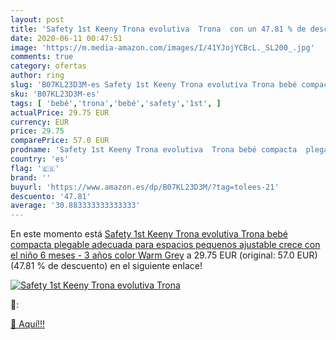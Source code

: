 ```yaml
---
layout: post
title: 'Safety 1st Keeny Trona evolutiva  Trona  con un 47.81 % de descuento'
date: 2020-06-11 00:47:51
image: 'https://m.media-amazon.com/images/I/41YJojYCBcL._SL200_.jpg'
comments: true
category: ofertas
author: ring
slug: 'B07KL23D3M-es Safety 1st Keeny Trona evolutiva Trona bebé compacta...'
sku: 'B07KL23D3M-es'
tags: [ 'bebé','trona','bebé','safety','1st', ]
actualPrice: 29.75 EUR
currency: EUR
price: 29.75
comparePrice: 57.0 EUR
prodname: 'Safety 1st Keeny Trona evolutiva  Trona bebé compacta  plegable adecuada para espacios pequenos  ajustable crece con el niño  6 meses - 3 años  color Warm Grey'
country: 'es'
flag: '🇪🇸'
brand: ''
buyurl: 'https://www.amazon.es/dp/B07KL23D3M/?tag=tolees-21'
descuento: '47.81'
average: '30.883333333333333'
---
```


En este momento está [Safety 1st Keeny Trona evolutiva  Trona bebé compacta  plegable adecuada para espacios pequenos  ajustable crece con el niño  6 meses - 3 años  color Warm Grey](https://www.amazon.es/dp/B07KL23D3M/?tag=tolees-21) a 29.75 EUR (original: 57.0 EUR) (47.81 %  de descuento) en el siguiente enlace!

[![Safety 1st Keeny Trona evolutiva  Trona ](https://m.media-amazon.com/images/I/41YJojYCBcL._SL200_.jpg)](https://www.amazon.es/dp/B07KL23D3M/?tag=tolees-21)

🔎:


[🛒 Aquí!!!](https://www.amazon.es/dp/B07KL23D3M/?tag=tolees-21)
